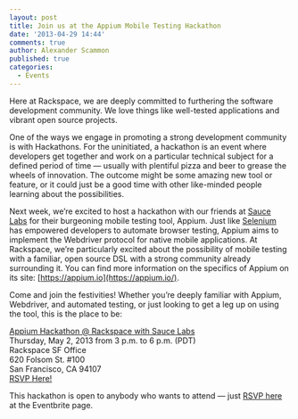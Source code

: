```yaml
---
layout: post
title: Join us at the Appium Mobile Testing Hackathon
date: '2013-04-29 14:44'
comments: true
author: Alexander Scammon
published: true
categories:
  - Events
---
```

Here at Rackspace, we are deeply committed to furthering the software development
community. We love things like well-tested applications and vibrant open source
projects.

One of the ways we engage in promoting a strong development community is with
Hackathons. For the uninitiated, a hackathon is an event where developers get
together and work on a particular technical subject for a defined period of time —
usually with plentiful pizza and beer to grease the wheels of innovation. The
outcome might be some amazing new tool or feature, or it could just be a good
time with other like-minded people learning about the possibilities.

<!-- more -->

Next week, we’re excited to host a hackathon with our friends at [Sauce Labs](https://saucelabs.com/)
for their burgeoning mobile testing tool, Appium. Just like [Selenium](https://docs.seleniumhq.org/)
has empowered developers to automate browser testing, Appium aims to implement
the Webdriver protocol for native mobile applications. At Rackspace, we’re
particularly excited about the possibility of mobile testing with a familiar,
open source DSL with a strong community already surrounding it. You can find
more information on the specifics of Appium on its site: [https://appium.io](https://appium.io/).

Come and join the festivities! Whether you’re deeply familiar with Appium,
Webdriver, and automated testing, or just looking to get a leg up on using the
tool, this is the place to be:

[Appium Hackathon @ Rackspace with Sauce Labs](https://appiumhackathon.eventbrite.com/)<br>
Thursday, May 2, 2013 from 3 p.m. to 6 p.m. (PDT)<br>
Rackspace SF Office<br>
620 Folsom St. #100<br>
San Francisco, CA 94107<br>
[RSVP Here!](https://appiumhackathon.eventbrite.com/)

This hackathon is open to anybody who wants to attend — just [RSVP here](https://appiumhackathon.eventbrite.com/)
at the Eventbrite page.
